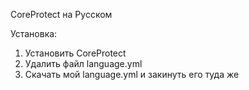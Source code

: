 CoreProtect на Русском

Установка:
1. Установить CoreProtect
2. Удалить файл language.yml
3. Скачать мой language.yml и закинуть его туда же
